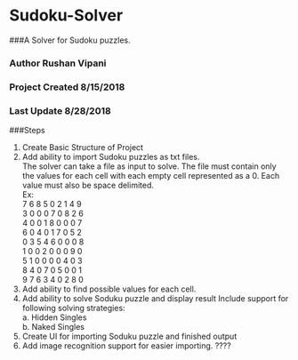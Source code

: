 # Sudoku-Solver

###A Solver for Sudoku puzzles.
### Author Rushan Vipani
### Project Created 8/15/2018
### Last Update 8/28/2018

###Steps

1. Create Basic Structure of Project
2. Add ability to import Sudoku puzzles as txt files.  
    The solver can take a file as input to solve. The file must contain only the values for each cell with each empty cell represented as a 0. Each value must also be space delimited.  
    Ex:   
    7 6 8 5 0 2 1 4 9  
    3 0 0 0 7 0 8 2 6  
    4 0 0 1 8 0 0 0 7  
    6 0 4 0 1 7 0 5 2  
    0 3 5 4 6 0 0 0 8  
    1 0 0 2 0 0 0 9 0  
    5 1 0 0 0 0 4 0 3  
    8 4 0 7 0 5 0 0 1  
    9 7 6 3 4 0 2 8 0 
3. Add ability to find possible values for each cell. 
4. Add ability to solve Soduku puzzle and display result
    Include support for following solving strategies:  
    a. Hidden Singles  
    b. Naked Singles
5. Create UI for importing Soduku puzzle and finished output
6. Add image recognition support for easier importing. ????
